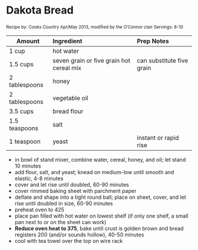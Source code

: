 # Dakota Bread

<small>Recipe by: Cooks Country Apr/May 2013, modified by the O’Connor clan</small>
<small>Servings: 8-10</small>

| Amount        | Ingredient                               | Prep Notes                |
| ------------- | :--------------------------------------- | :------------------------ |
| 1 cup         | hot water                                |                           |
| 1.5 cups      | seven grain or five grain hot cereal mix | can substitute five grain |
| 2 tablespoons | honey                                    |                           |
| 2 tablespoons | vegetable oil                            |                           |
| 3.5 cups      | bread flour                              |                           |
| 1.5 teaspoons | salt                                     |                           |
| 1 teaspoon    | yeast                                    | instant or rapid rise     |

- in bowl of stand mixer, combine water, cereal, honey, and oil; let stand 10 minutes
- add flour, salt, and yeast; knead on medium-low until smooth and elastic, 4-8 minutes
- cover and let rise until doubled, 60-90 minutes
- cover rimmed baking sheet with parchment paper
- deflate and shape into a tight round ball; place on sheet, cover, and let rise until doubled in size, 60-90 minutes
- preheat oven to 425
- place pan filled with hot water on lowest shelf (if only one shelf, a small pan next to or on the sheet can work)
- **Reduce oven heat to 375**, bake until crust is golden brown and bread registers 200 (and/or sounds hollow), 40-50 minutes
- cool with tea towel over the top on wire rack
